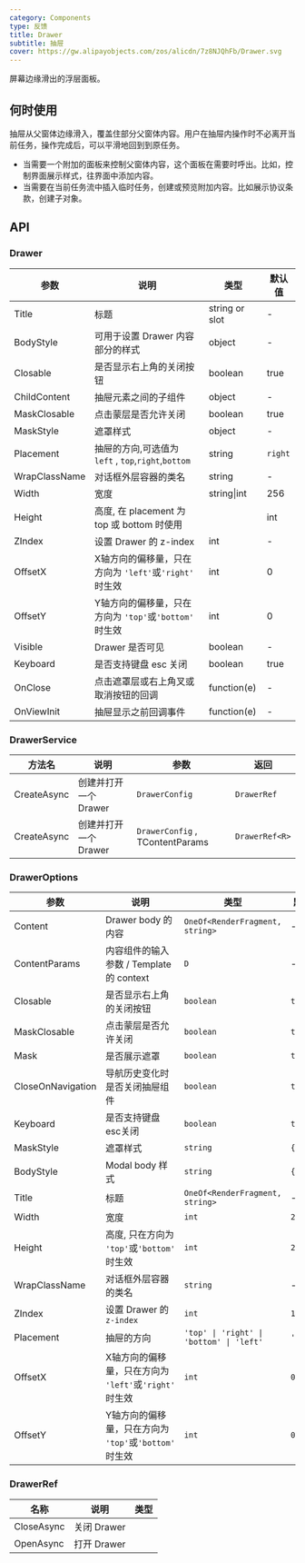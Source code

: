 ```yaml
---
category: Components
type: 反馈
title: Drawer
subtitle: 抽屉
cover: https://gw.alipayobjects.com/zos/alicdn/7z8NJQhFb/Drawer.svg
---
```


屏幕边缘滑出的浮层面板。

## 何时使用

抽屉从父窗体边缘滑入，覆盖住部分父窗体内容。用户在抽屉内操作时不必离开当前任务，操作完成后，可以平滑地回到到原任务。

- 当需要一个附加的面板来控制父窗体内容，这个面板在需要时呼出。比如，控制界面展示样式，往界面中添加内容。
- 当需要在当前任务流中插入临时任务，创建或预览附加内容。比如展示协议条款，创建子对象。

## API

### Drawer

| 参数             | 说明                                         | 类型          | 默认值    |
| ---------------- | -------------------------------------------- | ------------- | --------- |
| Title            | 标题         | string or slot | -         |
| BodyStyle |可用于设置 Drawer 内容部分的样式                               | object        | -         |
| Closable            |是否显示右上角的关闭按钮           | boolean | true         |
| ChildContent |抽屉元素之间的子组件                                | object        | -         |
| MaskClosable              |点击蒙层是否允许关闭         | boolean        | true        |
| MaskStyle | 遮罩样式                               | object        | -         |
| Placement | 抽屉的方向,可选值为 `left` , `top`,`right`,`bottom`        | string  | `right`         |
| WrapClassName | 对话框外层容器的类名                               | string        | -         |
| Width | 宽度                               | string\|int        | 256         |
| Height | 高度, 在 placement 为 top 或 bottom 时使用                               | |int        |
| ZIndex | 设置 Drawer 的 z-index                               | int        | -         |
| OffsetX | X轴方向的偏移量，只在方向为 `'left'`或`'right'` 时生效 | int        | 0         |
| OffsetY | Y轴方向的偏移量，只在方向为 `'top'`或`'bottom'` 时生效 | int        | 0         |
| Visible | Drawer 是否可见                               | boolean        | -         |
| Keyboard | 是否支持键盘 esc 关闭                               | boolean        | true         |
| OnClose        | 点击遮罩层或右上角叉或取消按钮的回调                                   | function(e)     | -         |
| OnViewInit             | 抽屉显示之前回调事件 | function(e)        | - |

### DrawerService

| 方法名 | 说明                  | 参数                       | 返回             |
| ------ | --------------------- | -------------------------- | ---------------- |
| CreateAsync | 创建并打开一个 Drawer | `DrawerConfig`  | `DrawerRef` |
| CreateAsync | 创建并打开一个 Drawer | `DrawerConfig` , TContentParams  | `DrawerRef<R>` |

### DrawerOptions

| 参数              | 说明                                                   | 类型                                     | 默认值    |
| ----------------- | ------------------------------------------------------ | ---------------------------------------- | --------- |
| Content           | Drawer body 的内容                                     | `OneOf<RenderFragment, string>`          | -         |
| ContentParams     | 内容组件的输入参数 / Template的 context                | `D`                                      | -         |
| Closable          | 是否显示右上角的关闭按钮                               | `boolean`                                | `true`    |
| MaskClosable      | 点击蒙层是否允许关闭                                   | `boolean`                                | `true`    |
| Mask              | 是否展示遮罩                                           | `boolean`                                | `true`    |
| CloseOnNavigation | 导航历史变化时是否关闭抽屉组件                         | `boolean`                                | `true`    |
| Keyboard          | 是否支持键盘esc关闭                                    | `boolean`                                | `true`    |
| MaskStyle         | 遮罩样式                                               | `string`                                 | `{}`      |
| BodyStyle         | Modal body 样式                                        | `string`                                 | `{}`      |
| Title             | 标题                                                   | `OneOf<RenderFragment, string>`          | -         |
| Width             | 宽度                                                   | `int`                                    | `256`     |
| Height            | 高度, 只在方向为 `'top'`或`'bottom'` 时生效            | `int`                                    | `256`     |
| WrapClassName     | 对话框外层容器的类名                                   | `string`                                 | -         |
| ZIndex            | 设置 Drawer 的 `z-index`                               | `int`                                    | `1000`    |
| Placement         | 抽屉的方向                                             | `'top' \| 'right' \| 'bottom' \| 'left'` | `'right'` |
| OffsetX           | X轴方向的偏移量，只在方向为 `'left'`或`'right'` 时生效 | `int`                                    | `0`       |
| OffsetY           | Y轴方向的偏移量，只在方向为 `'top'`或`'bottom'` 时生效 | `int`                                    | `0`       |

### DrawerRef

| 名称  | 说明        | 类型                   |
| ----- | ----------- | ---------------------- |
| CloseAsync | 关闭 Drawer |  |
| OpenAsync  | 打开 Drawer |           |